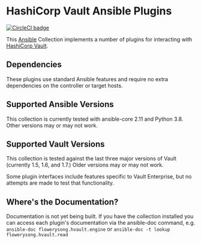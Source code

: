 # HashiCorp Vault Ansible Plugins

[![CircleCI badge](https://circleci.com/gh/flowerysong/ansible-flowerysong.hvault.svg?style=shield)](https://circleci.com/gh/flowerysong/ansible-flowerysong.hvault)

This [Ansible](https://www.ansible.com/) Collection implements a number of
plugins for interacting with [HashiCorp Vault](https://vaultproject.io/).

## Dependencies

These plugins use standard Ansible features and require no extra
dependencies on the controller or target hosts.

## Supported Ansible Versions

This collection is currently tested with ansible-core 2.11 and Python
3.8. Other versions may or may not work.

## Supported Vault Versions

This collection is tested against the last three major versions of
Vault (currently 1.5, 1.6, and 1.7.) Older versions may or may not
work.

Some plugin interfaces include features specific to Vault Enterprise,
but no attempts are made to test that functionality.

## Where's the Documentation?

Documentation is not yet being built. If you have the collection
installed you can access each plugin's documentation via the
ansible-doc command, e.g. `ansible-doc flowerysong.hvault.engine` or
`ansible-doc -t lookup flowerysong.hvault.read`
